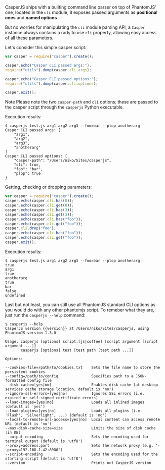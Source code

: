 CasperJS ships with a builting command line parser on top of PhantomJS'
one, located in the `cli` module; it exposes passed arguments as
**positional ones** and **named options**

But no worries for manipulating the `cli` module parsing API, a `Casper`
instance always contains a rady to use `cli` property, allowing easy
access of all these parameters.

Let's consider this simple casper script:

```javascript
var casper = require("casper").create();

casper.echo("Casper CLI passed args:");
require("utils").dump(casper.cli.args);

casper.echo("Casper CLI passed options:");
require("utils").dump(casper.cli.options);

casper.exit();
```

<span class="label label-info">Note</span> Please note the two `casper-path`
and `cli` options; these are passed to the casper script through the `casperjs`
Python executable.

Execution results:

```
$ casperjs test.js arg1 arg2 arg3 --foo=bar --plop anotherarg
Casper CLI passed args: [
    "arg1",
    "arg2",
    "arg3",
    "anotherarg"
]
Casper CLI passed options: {
    "casper-path": "/Users/niko/Sites/casperjs",
    "cli": true,
    "foo": "bar",
    "plop": true
}
```

Getting, checking or dropping parameters:

```javascript
var casper = require("casper").create();
casper.echo(casper.cli.has(0));
casper.echo(casper.cli.get(0));
casper.echo(casper.cli.has(3));
casper.echo(casper.cli.get(3));
casper.echo(casper.cli.has("foo"));
casper.echo(casper.cli.get("foo"));
casper.cli.drop("foo");
casper.echo(casper.cli.has("foo"));
casper.echo(casper.cli.get("foo"));
casper.exit();
```

Execution results:

```
$ casperjs test.js arg1 arg2 arg3 --foo=bar --plop anotherarg
true
arg1
true
anotherarg
true
bar
false
undefined
```

Last but not least, you can still use all PhantomJS standard CLI options
as you would do with any other phantomjs script. To remeber what they
are, just run the `casperjs --help` command:

```
$ casperjs --help
CasperJS version {{version}} at /Users/niko/Sites/casperjs, using PhantomJS version 1.3.0

Usage: casperjs [options] script.[js|coffee] [script argument [script argument ...]]
       casperjs [options] test [test path [test path ...]]

Options:

--cookies-file=/path/to/cookies.txt    Sets the file name to store the persistent cookies
--config=/path/to/config               Specifies path to a JSON-formatted config file
--disk-cache=[yes|no]                  Enables disk cache (at desktop services cache storage location, default is 'no')
--ignore-ssl-errors=[yes|no]           Ignores SSL errors (i.e. expired or self-signed certificate errors)
--load-images=[yes|no]                 Loads all inlined images (default is 'yes')
--load-plugins=[yes|no]                Loads all plugins (i.e. 'Flash', 'Silverlight', ...) (default is 'no')
--local-to-remote-url-access=[yes|no]  Local content can access remote URL (default is 'no')
--max-disk-cache-size=size             Limits the size of disk cache (in KB)
--output-encoding                      Sets the encoding used for terminal output (default is 'utf8')
--proxy=address:port                   Sets the network proxy (e.g. "--proxy=192.168.1.42:8080")
--script-encoding                      Sets the encoding used for the starting script (default is 'utf8')
--version                              Prints out CasperJS version
```